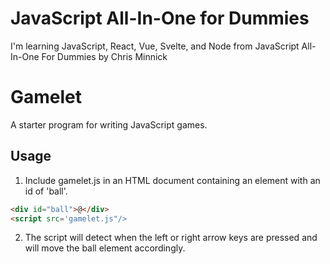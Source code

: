 # JavaScript All-In-One for Dummies

I'm learning JavaScript, React, Vue, Svelte, and Node from JavaScript All-In-One For Dummies by Chris Minnick

# Gamelet

A starter program for writing JavaScript games.

## Usage

1. Include gamelet.js in an HTML document containing an element with an id of 'ball'.

```html
<div id="ball">@</div>
<script src='gamelet.js"/>
```

2. The script will detect when the left or right arrow keys are pressed and will move the ball element accordingly.
